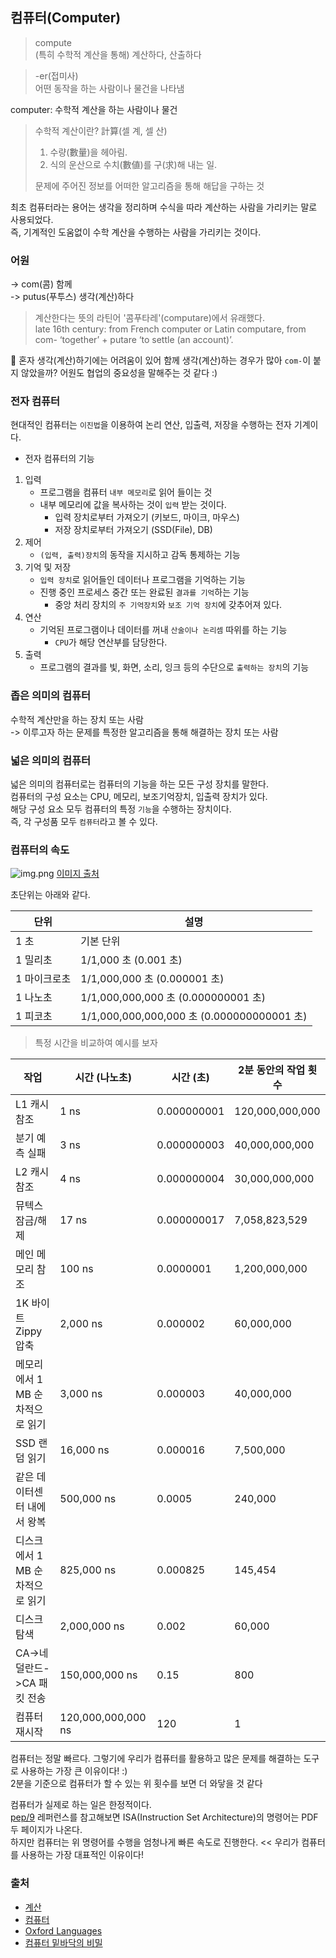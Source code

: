 ## 컴퓨터(Computer)

> compute   
> (특히 수학적 계산을 통해) 계산하다, 산출하다

> -er(접미사)   
> 어떤 동작을 하는 사람이나 물건을 나타냄

computer: 수학적 계산을 하는 사람이나 물건

> 수학적 계산이란?
> 計算(셀 계, 셀 산)   
> 1. 수량(數量)을 헤아림.
> 2. 식의 운산으로 수치(數値)를 구(求)해 내는 일.   
> 
> 문제에 주어진 정보를 어떠한 알고리즘을 통해 해답을 구하는 것

최초 컴퓨터라는 용어는 생각을 정리하며 수식을 따라 계산하는 사람을 가리키는 말로 사용되었다.   
즉, 기계적인 도움없이 수학 계산을 수행하는 사람을 가리키는 것이다.
 
### 어원   
-> com(콤)   함께   
-> putus(푸투스)   생각(계산)하다

> 계산한다는 뜻의 라틴어 '콤푸타레'(computare)에서 유래했다.   
> late 16th century: from French computer or Latin computare, from com- ‘together’ + putare ‘to settle (an account)’.   

🤔 혼자 생각(계산)하기에는 어려움이 있어 함께 생각(계산)하는 경우가 많아 `com-`이 붙지 않았을까?
어원도 협업의 중요성을 말해주는 것 같다 :)

### 전자 컴퓨터

현대적인 컴퓨터는 `이진법`을 이용하여 논리 연산, 입출력, 저장을 수행하는 전자 기계이다.

- 전자 컴퓨터의 기능
1. 입력
   - 프로그램을 컴퓨터 `내부 메모리`로 읽어 들이는 것
   - 내부 메모리에 값을 복사하는 것이 `입력` 받는 것이다.
      - 입력 장치로부터 가져오기 (키보드, 마이크, 마우스)
      - 저장 장치로부터 가져오기 (SSD(File), DB)
2. 제어
   - `(입력, 출력)장치`의 동작을 지시하고 감독 통제하는 기능
3. 기억 및 저장
   - `입력 장치`로 읽어들인 데이터나 프로그램을 기억하는 기능
   - 진행 중인 프로세스 중간 또는 완료된 `결과를 기억`하는 기능
      - 중앙 처리 장치의 `주 기억장치`와 `보조 기억 장치`에 갖추어져 있다.
4. 연산
   - 기억된 프로그램이나 데이터를 꺼내 `산술이나 논리셈` 따위를 하는 기능
     - `CPU`가 해당 연산부를 담당한다.
5. 출력
   - 프로그램의 결과를 빛, 화면, 소리, 잉크 등의 수단으로 `출력하는 장치`의 기능

### 좁은 의미의 컴퓨터
수학적 계산만을 하는 장치 또는 사람   
-> 이루고자 하는 문제를 특정한 알고리즘을 통해 해결하는 장치 또는 사람


### 넓은 의미의 컴퓨터   
넓은 의미의 컴퓨터로는 컴퓨터의 기능을 하는 모든 구성 장치를 말한다.  
컴퓨터의 구성 요소는 CPU, 메모리, 보조기억장치, 입출력 장치가 있다.   
해당 구성 요소 모두 컴퓨터의 특정 `기능`을 수행하는 장치이다.   
즉, 각 구성품 모두 `컴퓨터`라고 볼 수 있다.


### 컴퓨터의 속도
![img.png](https://github.com/PracticeEveryday/cs/assets/97580759/57b92569-92b1-4729-9df4-ab544311de9b)
[이미지 출처](https://colin-scott.github.io/personal_website/research/interactive_latency.html)

초단위는 아래와 같다.

| 단위     | 설명             |
|----------|------------------|
| 1 초     | 기본 단위        |
| 1 밀리초 | 1/1,000 초 (0.001 초) |
| 1 마이크로초 | 1/1,000,000 초 (0.000001 초) |
| 1 나노초 | 1/1,000,000,000 초 (0.000000001 초) |
| 1 피코초 | 1/1,000,000,000,000 초 (0.000000000001 초) |

> 특정 시간을 비교하여 예시를 보자

| 작업                  | 시간 (나노초)           | 시간 (초)      | 2분 동안의 작업 횟수    |
|---------------------|--------------------|-------------|-----------------|
| L1 캐시 참조            | 1 ns               | 0.000000001 | 120,000,000,000 |
| 분기 예측 실패            | 3 ns               | 0.000000003 | 40,000,000,000  |
| L2 캐시 참조            | 4 ns               | 0.000000004 | 30,000,000,000  |
| 뮤텍스 잠금/해제           | 17 ns              | 0.000000017 | 7,058,823,529   |
| 메인 메모리 참조           | 100 ns             | 0.0000001   | 1,200,000,000   |
| 1K 바이트 Zippy 압축     | 2,000 ns           | 0.000002    | 60,000,000      |
| 메모리에서 1 MB 순차적으로 읽기 | 3,000 ns           | 0.000003    | 40,000,000      |
| SSD 랜덤 읽기           | 16,000 ns          | 0.000016    | 7,500,000       |
| 같은 데이터센터 내에서 왕복     | 500,000 ns         | 0.0005      | 240,000         |
| 디스크에서 1 MB 순차적으로 읽기 | 825,000 ns         | 0.000825    | 145,454         |
| 디스크 탐색              | 2,000,000 ns       | 0.002       | 60,000          |
| CA->네덜란드->CA 패킷 전송  | 150,000,000 ns     | 0.15        | 800             |
| 컴퓨터 재시작             | 120,000,000,000 ns | 120         | 1               |

 
컴퓨터는 정말 빠르다. 그렇기에 우리가 컴퓨터를 활용하고 많은 문제를 해결하는 도구로 사용하는 가장 큰 이유이다! :)   
2분을 기준으로 컴퓨터가 할 수 있는 위 횟수를 보면 더 와닿을 것 같다

컴퓨터가 실제로 하는 일은 한정적이다.   
[pep/9](https://cslab.pepperdine.edu/warford/cosc330/Pep9-Reference.pdf) 레퍼런스를 참고해보면 ISA(Instruction Set Architecture)의 명령어는 PDF 두 페이지가 나온다.   
하지만 컴퓨터는 위 명령어를 수행을 엄청나게 빠른 속도로 진행한다. << 우리가 컴퓨터를 사용하는 가장 대표적인 이유이다!


### 출처

- [계산](https://namu.wiki/w/%EA%B3%84%EC%82%B0)
- [컴퓨터](https://ko.wikipedia.org/wiki/%EC%BB%B4%ED%93%A8%ED%84%B0)
- [Oxford Languages](https://languages.oup.com/google-dictionary-en/)
- [컴퓨터 밑바닥의 비밀](https://www.yes24.com/Product/Goods/125299750?pid=123487&cosemkid=go17107581468846387&gad_source=1&gclid=Cj0KCQjwgJyyBhCGARIsAK8LVLMVfFiZ4v7yMKvQAHUqiO58_5m320dOqg2sa_fFdvH9cai6_aIlL10aArFIEALw_wcB)